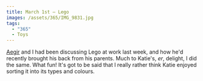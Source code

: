 ```yaml
---
title: March 1st — Lego
images: /assets/365/IMG_9831.jpg
tags:
  - "365"
  - Toys
---
```

[Aegir](http://aegir.me/) and I had been discussing Lego at work last week, and how he'd recently brought his back from his parents.  Much to Katie's, _er_, delight, I did the same. What fun! It's got to be said that I really rather think Katie enjoyed sorting it into its types and colours. 